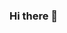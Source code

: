 ### Hi there 👋

<!--
**AtyabShabandri/AtyabShabandri** is a ✨ _special_ ✨ repository because its `README.md` (this file) appears on your GitHub profile.

https://github-readme-stats.vercel.app/api?username=AtyabShabandri&show_icons=true
